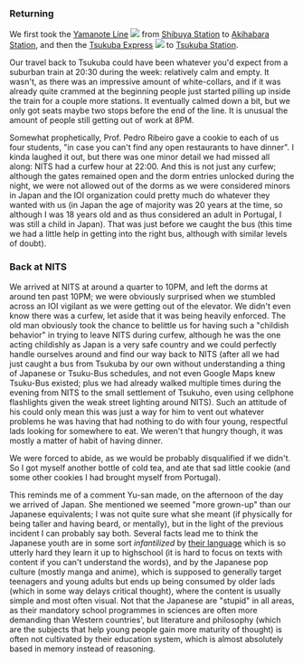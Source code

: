 ### Returning

We first took the [Yamanote Line](https://en.wikipedia.org/wiki/Yamanote_Line) <img class="inline" src="https://upload.wikimedia.org/wikipedia/commons/0/04/JR_JY_line_symbol.svg"> from [Shibuya Station](https://en.wikipedia.org/wiki/Shibuya_Station) to [Akihabara Station](https://en.wikipedia.org/wiki/Akihabara_Station), and then the [Tsukuba Express](https://en.wikipedia.org/wiki/Tsukuba_Express) <img class="inline" src="https://upload.wikimedia.org/wikipedia/commons/7/7b/Tsukuba_Express_mark.svg"> to [Tsukuba Station](https://en.wikipedia.org/wiki/Tsukuba_Station).

Our travel back to Tsukuba could have been whatever you'd expect from a suburban train at 20:30 during the week: relatively calm and empty. It wasn't, as there was an impressive amount of white-collars, and if it was already quite crammed at the beginning people just started pilling up inside the train for a couple more stations. It eventually calmed down a bit, but we only got seats maybe two stops before the end of the line. It is unusual the amount of people still getting out of work at 8PM.

Somewhat prophetically, Prof. Pedro Ribeiro gave a cookie to each of us four students, "in case you can't find any open restaurants to have dinner". I kinda laughed it out, but there was one minor detail we had missed all along: NITS had a curfew hour at 22:00. And this is not just any curfew; although the gates remained open and the dorm entries unlocked during the night, we were not allowed out of the dorms as we were considered minors in Japan and the IOI organization could pretty much do whatever they wanted with us (in Japan the age of majority was 20 years at the time, so although I was 18 years old and as thus considered an adult in Portugal, I was still a child in Japan). That was just before we caught the bus (this time we had a little help in getting into the right bus, although with similar levels of doubt).

### Back at NITS

We arrived at NITS at around a quarter to 10PM, and left the dorms at around ten past 10PM; we were obviously surprised when we stumbled across an IOI vigilant as we were getting out of the elevator. We didn't even know there was a curfew, let aside that it was being heavily enforced. The old man obviously took the chance to belittle us for having such a "childish behavior" in trying to leave NITS during curfew, although he was the one acting childishly as Japan is a very safe country and we could perfectly handle ourselves around and find our way back to NITS (after all we had just caught a bus from Tsukuba by our own without understanding a thing of Japanese or Tsuku-Bus schedules, and not even Google Maps knew Tsuku-Bus existed; plus we had already walked multiple times during the evening from NITS to the small settlement of Tsukuho, even using cellphone flashlights given the weak street lighting around NITS). Such an attitude of his could only mean this was just a way for him to vent out whatever problems he was having that had nothing to do with four young, respectful lads looking for somewhere to eat. We weren't that hungry though, it was mostly a matter of habit of having dinner.

We were forced to abide, as we would be probably disqualified if we didn't. So I got myself another bottle of cold tea, and ate that sad little cookie (and some other cookies I had brought myself from Portugal).

This reminds me of a comment Yu-san made, on the afternoon of the day we arrived of Japan. She mentioned we seemed "more grown-up" than our Japanese equivalents; I was not quite sure what she meant (if physically for being taller and having beard, or mentally), but in the light of the previous incident I can probably say both. Several facts lead me to think the Japanese youth are in some sort *infantilized* by [their language](https://japaneseruleof7.com/are-japanese-people-retarded/) which is so utterly hard they learn it up to highschool (it is hard to focus on texts with content if you can't understand the words), and by the Japanese pop culture (mostly manga and anime), which is supposed to generally target teenagers and young adults but ends up being consumed by older lads (which in some way delays critical thought), where the content is usually simple and most often visual. Not that the Japanese are "stupid" in all areas, as their mandatory school programmes in sciences are often more demanding than Western countries', but literature and philosophy (which are the subjects that help young people gain more maturity of thought) is often not cultivated by their education system, which is almost absolutely based in memory instead of reasoning.
